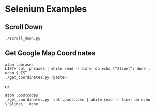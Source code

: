 # Selenium Examples

## Scroll Down

```
./scroll_down.py
```

## Get Google Map Coordinates

```
atom .phrases
LIST=`cat .phrases | while read -r line; do echo \"$line\"; done`; echo $LIST
./get_coordinates.py <paste>
```

or

```
atom .postcodes
./get_coordinates.py `cat .postcodes | while read -r line; do echo \'$line\'; done`
```
